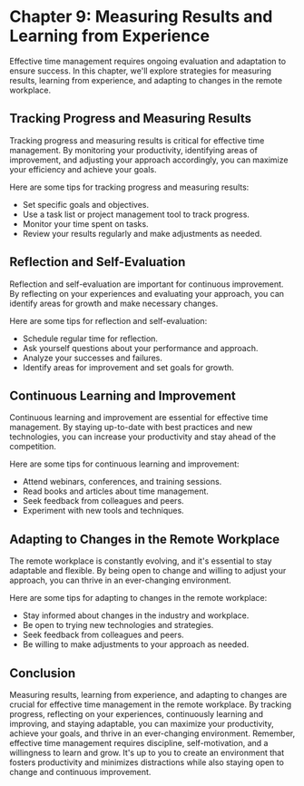 Chapter 9: Measuring Results and Learning from Experience
=========================================================

Effective time management requires ongoing evaluation and adaptation to ensure success. In this chapter, we'll explore strategies for measuring results, learning from experience, and adapting to changes in the remote workplace.

Tracking Progress and Measuring Results
---------------------------------------

Tracking progress and measuring results is critical for effective time management. By monitoring your productivity, identifying areas of improvement, and adjusting your approach accordingly, you can maximize your efficiency and achieve your goals.

Here are some tips for tracking progress and measuring results:

- Set specific goals and objectives.
- Use a task list or project management tool to track progress.
- Monitor your time spent on tasks.
- Review your results regularly and make adjustments as needed.

Reflection and Self-Evaluation
------------------------------

Reflection and self-evaluation are important for continuous improvement. By reflecting on your experiences and evaluating your approach, you can identify areas for growth and make necessary changes.

Here are some tips for reflection and self-evaluation:

- Schedule regular time for reflection.
- Ask yourself questions about your performance and approach.
- Analyze your successes and failures.
- Identify areas for improvement and set goals for growth.

Continuous Learning and Improvement
-----------------------------------

Continuous learning and improvement are essential for effective time management. By staying up-to-date with best practices and new technologies, you can increase your productivity and stay ahead of the competition.

Here are some tips for continuous learning and improvement:

- Attend webinars, conferences, and training sessions.
- Read books and articles about time management.
- Seek feedback from colleagues and peers.
- Experiment with new tools and techniques.

Adapting to Changes in the Remote Workplace
-------------------------------------------

The remote workplace is constantly evolving, and it's essential to stay adaptable and flexible. By being open to change and willing to adjust your approach, you can thrive in an ever-changing environment.

Here are some tips for adapting to changes in the remote workplace:

- Stay informed about changes in the industry and workplace.
- Be open to trying new technologies and strategies.
- Seek feedback from colleagues and peers.
- Be willing to make adjustments to your approach as needed.

Conclusion
----------

Measuring results, learning from experience, and adapting to changes are crucial for effective time management in the remote workplace. By tracking progress, reflecting on your experiences, continuously learning and improving, and staying adaptable, you can maximize your productivity, achieve your goals, and thrive in an ever-changing environment. Remember, effective time management requires discipline, self-motivation, and a willingness to learn and grow. It's up to you to create an environment that fosters productivity and minimizes distractions while also staying open to change and continuous improvement.
